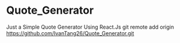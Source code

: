 # Quote_Generator
Just a Simple Quote Generator Using React.Js
git remote add origin https://github.com/IvanTang26/Quote_Generator.git
